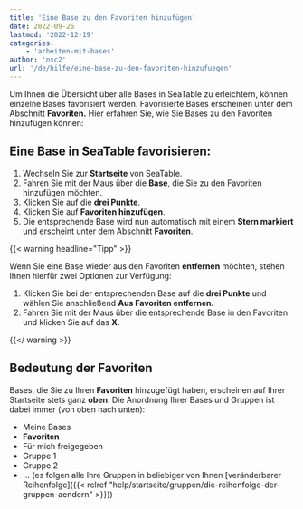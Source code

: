 ```yaml
---
title: 'Eine Base zu den Favoriten hinzufügen'
date: 2022-09-26
lastmod: '2022-12-19'
categories:
    - 'arbeiten-mit-bases'
author: 'nsc2'
url: '/de/hilfe/eine-base-zu-den-favoriten-hinzufuegen'
---
```


Um Ihnen die Übersicht über alle Bases in SeaTable zu erleichtern, können einzelne Bases favorisiert werden. Favorisierte Bases erscheinen unter dem Abschnitt **Favoriten.** Hier erfahren Sie, wie Sie Bases zu den Favoriten hinzufügen können:

## Eine Base in SeaTable favorisieren:

1. Wechseln Sie zur **Startseite** von SeaTable.
2. Fahren Sie mit der Maus über die **Base**, die Sie zu den Favoriten hinzufügen möchten.
3. Klicken Sie auf die **drei Punkte**.
4. Klicken Sie auf **Favoriten hinzufügen**.
5. Die entsprechende Base wird nun automatisch mit einem **Stern markiert** und erscheint unter dem Abschnitt **Favoriten**.

{{< warning headline="Tipp" >}}

Wenn Sie eine Base wieder aus den Favoriten **entfernen** möchten, stehen Ihnen hierfür zwei Optionen zur Verfügung:

1. Klicken Sie bei der entsprechenden Base auf die **drei Punkte** und wählen Sie anschließend **Aus Favoriten entfernen.**
2. Fahren Sie mit der Maus über die entsprechende Base in den Favoriten und klicken Sie auf das **X**.

{{</ warning >}}

## Bedeutung der Favoriten

Bases, die Sie zu Ihren **Favoriten** hinzugefügt haben, erscheinen auf Ihrer Startseite stets ganz **oben**. Die Anordnung Ihrer Bases und Gruppen ist dabei immer (von oben nach unten):

- Meine Bases
- **Favoriten**
- Für mich freigegeben
- Gruppe 1
- Gruppe 2
- ... (es folgen alle Ihre Gruppen in beliebiger von Ihnen [veränderbarer Reihenfolge]({{< relref "help/startseite/gruppen/die-reihenfolge-der-gruppen-aendern" >}}))
